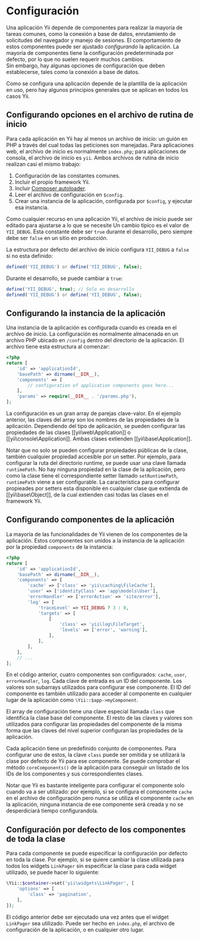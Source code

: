 Configuración
=============

Una aplicación Yii depende de componentes para realizar la mayoría de tareas comunes, como la conexión a base de datos, enrutamiento
de solicitudes del navegador y manejo de sesiones. El comportamiento de estos componentes puede ser ajustado *configurando* la aplicación.
La mayoría de componentes tiene la configuración predeterminada por defecto, por lo que no suelen requerir muchos cambios.  
Sin embargo, hay algunas opciones de configuración que deben establecerse, tales como la conexión a base de datos. 

Como se configura una aplicación depende de la plantilla de la aplicación en uso, pero hay algunos principios generales que se aplican en todos los casos Yii.

Configurando opciones en el archivo de rutina de inicio
-------------------------------------------------

Para cada aplicación en Yii hay al menos un archivo de inicio: un guión en PHP a través del cual todas las peticiones son manejadas.
Para aplicaciones web, el archivo de inicio es normalmente `index.php`; para aplicaciones de consola, el archivo de inicio es `yii`.
Ambos archivos de rutina de inicio realizan casi el mismo trabajo:

1. Configuración de las constantes comunes.
2. Incluir el propio framework Yii.
3. Incluir [Composer autoloader](http://getcomposer.org/doc/01-basic-usage.md#autoloading).
4. Leer el archivo de configuración en `$config`.
5. Crear una instancia de la aplicación, configurada por `$config`, y ejecutar esa instancia. 

Como cualquier recurso en una aplicación Yii, el archivo de inicio puede ser editado para ajustarse a lo que se necesite Un cambio típico es el valor de `YII_DEBUG`.
Esta constante debe ser `true` durante el desarrollo, pero siempre debe ser `false` en un sitio en producción.

La estructura por defecto del archivo de inicio configura `YII_DEBUG` a `false` si no esta definido:

```php
defined('YII_DEBUG') or define('YII_DEBUG', false);
```

Durante el desarrollo, se puede cambiar a `true`:

```php
define('YII_DEBUG', true); // Solo en desarrollo
defined('YII_DEBUG') or define('YII_DEBUG', false);
```

Configurando la instancia de la aplicación
-------------------------------------

Una instancia de la aplicación es configurada cuando es creada en el archivo de inicio. La configuración es normalmente
almacenada en un archivo PHP ubicado en `/config` dentro del directorio de la aplicación. El archivo tiene esta estructura al comenzar:

```php
<?php
return [
    'id' => 'applicationId',
    'basePath' => dirname(__DIR__),
    'components' => [
        // configuration of application components goes here...
    ],
    'params' => require(__DIR__ . '/params.php'),
];
```

La configuración es un gran array de parejas clave-valor. En el ejemplo anterior, las claves del array son los nombres de las propiedades de la aplicación.
Dependiendo del tipo de aplicación, se pueden configurar las propiedades de las clases [[yii\web\Application]] o [[yii\console\Application]].
Ambas clases extienden [[yii\base\Application]].

Notar que no solo se pueden configurar propiedades públicas de la clase, también cualquier propiedad accesible por un setter. Por ejemplo,
para configurar la ruta del directorio runtime, se puede usar una clave llamada `runtimePath`. No hay ninguna propiedad en la clase de la aplicación,
pero como la clase tiene el correspondiente setter llamado `setRuntimePath`, `runtimePath` viene a ser configurable.
La característica para configurar propieades por setters esta disponible en cualquier clase que extienda de [[yii\base\Object]], de la cual extienden
casi todas las clases en el framework Yii.


Configurando componentes de la aplicación
------------------------------------

La mayoría de las funcionalidades de Yii vienen de los componentes de la aplicación. Estos componentes son unidos a la instancia de la aplicación por la propiedad 
`components` de la instancia:

```php
<?php
return [
    'id' => 'applicationId',
    'basePath' => dirname(__DIR__),
    'components' => [
        'cache' => ['class' => 'yii\caching\FileCache'],
        'user' => ['identityClass' => 'app\models\User'],
        'errorHandler' => ['errorAction' => 'site/error'],
        'log' => [
            'traceLevel' => YII_DEBUG ? 3 : 0,
            'targets' => [
                [
                    'class' => 'yii\log\FileTarget',
                    'levels' => ['error', 'warning'],
                ],
            ],
        ],
    ],
    // ...
];
```

En el código anterior, cuatro componentes son configurados: `cache`, `user`, `errorHandler`, `log`. Cada clave de entrada es un ID del componente.
Los valores son subarrays utilizados para configurar ese componente. El ID del componente es también utilizado para acceder al componente en cualquier
lugar de la aplicación como `\Yii::$app->myComponent`.

El array de configuración tiene una clave especial llamada `class` que identifica la clase base del componente. El resto de las claves y valores
son utilizados para configurar las propiedades del componente de la misma forma que las claves del nivel superior configuran las propiedades
de la aplicación.

Cada aplicación tiene un predefinido conjunto de componentes. Para configurar uno de estos, la clave `class` puede ser omitida y se utilizará la clase
por defecto de Yii para ese componente. Se puede comprobar el método `coreComponents()` de la aplicación para conseguir un listado de los IDs de los
componentes y sus correspondientes clases.

Notar que Yii es bastante inteligente para configurar el componente solo cuando va a ser utilizado: por ejemplo, si se configura el componente `cache`
en el archivo de configuración pero nunca se utiliza el componente `cache` en la aplicación, ninguna instancia de ese componente será creada y no
se desperdiciará tiempo configurandola.

Configuración por defecto de los componentes de toda la clase
------------------------------------------------------

Para cada componente se puede especificar la configuración por defecto en toda la clase. Por ejemplo, si se quiere cambiar la clase utilizada para todos
los widgets `LinkPager` sin especificar la clase para cada widget utilizado, se puede hacer lo siguiente:

```php
\Yii::$container->set('yii\widgets\LinkPager', [
    'options' => [
        'class' => 'pagination',
    ],
]);
```

El código anterior debe ser ejecutado una vez antes que el widget `LinkPager` sea utilizado. Puede ser hecho en `index.php`, el archivo de configuración de la
aplicación, o en cualquier otro lugar.
